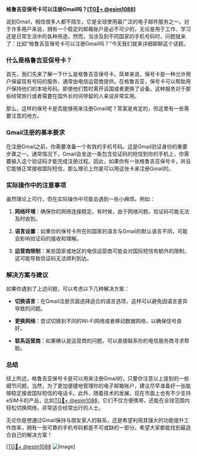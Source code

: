 **格鲁吉亚保号卡可以注册Gmail吗？[[TG💪+ @esim1088](https://t.me/s/esim1088)]**

说到Gmail，相信很多人都不陌生，它是全球使用最广泛的电子邮件服务之一。对于许多用户来说，拥有一个稳定的邮箱账户是必不可少的，无论是用于工作、学习还是日常生活中的各种用途。然而，当涉及到不同国家的手机号码时，问题就来了：比如“格鲁吉亚保号卡可以注册Gmail吗？”今天我们就来详细聊聊这个话题。

### 什么是格鲁吉亚保号卡？

首先，我们先来了解一下什么是格鲁吉亚保号卡。简单来说，保号卡是一种允许用户保留现有号码的服务，通常由电信运营商提供。在格鲁吉亚，保号卡可以帮助用户保持他们的本地号码，即使他们暂时离开该国或者更换了设备。这种服务对于那些经常旅行或者需要在国外长时间停留的人来说非常实用。

那么，这样的保号卡是否能够用来注册Gmail呢？答案是肯定的，但这里有一些需要注意的地方。

### Gmail注册的基本要求

在注册Gmail之前，你需要准备一个有效的手机号码。这是Gmail验证身份的重要步骤之一。通常情况下，Gmail会发送一条包含验证码的短信到你的手机上，你需要输入这个验证码才能完成注册过程。因此，如果你有一张格鲁吉亚保号卡，并且它能够正常接收国际短信，那么理论上你是可以用这张卡来注册Gmail的。

### 实际操作中的注意事项

虽然理论上可行，但在实际操作中可能会遇到一些小麻烦。例如：

1. **网络环境**：确保你的网络连接稳定。有时候，由于网络问题，验证码可能无法及时收到。
   
2. **语言设置**：如果你的保号卡所在的国家的语言与Gmail的默认语言不同，可能会影响验证码的接收和理解。

3. **运营商限制**：某些国家或地区的电信运营商可能会对国际短信有额外的限制，这可能导致验证码无法顺利到达。

### 解决方案与建议

如果你遇到了上述问题，可以考虑以下几种解决方案：

- **切换语言**：在Gmail注册页面选择适合的语言选项，这样可以避免因语言差异导致的问题。
  
- **更换网络**：尝试切换到不同的Wi-Fi网络或者移动数据网络，以确保信号良好。

- **联系运营商**：如果确认是运营商的问题，可以直接联系你的电信服务商寻求帮助。

### 总结

综上所述，格鲁吉亚保号卡是可以用来注册Gmail的，只要你注意以上提到的一些细节问题。当然，为了更加便捷地管理你的电子邮箱账户，建议尽早准备好一张能够稳定接收国际短信的电话卡。此外，随着技术的发展，现在市面上也有不少支持eSIM卡的产品，比如[TG💪+ @esim1088](https://t.me/s/esim1088)，它们不仅方便携带，还能在全球范围内轻松切换网络，非常适合经常出行的人士。

无论你是想通过Gmail保持与朋友家人的联系，还是希望利用其强大的功能提升工作效率，拥有一张可靠的手机号码都是不可或缺的一部分。希望大家都能找到最适合自己的解决方案！

[[TG💪+ @esim1088](https://t.me/s/esim1088) ![Image](https://i.postimg.cc/4NQfJmqS/Snipaste-2025-05-13-00-14-12.png)]